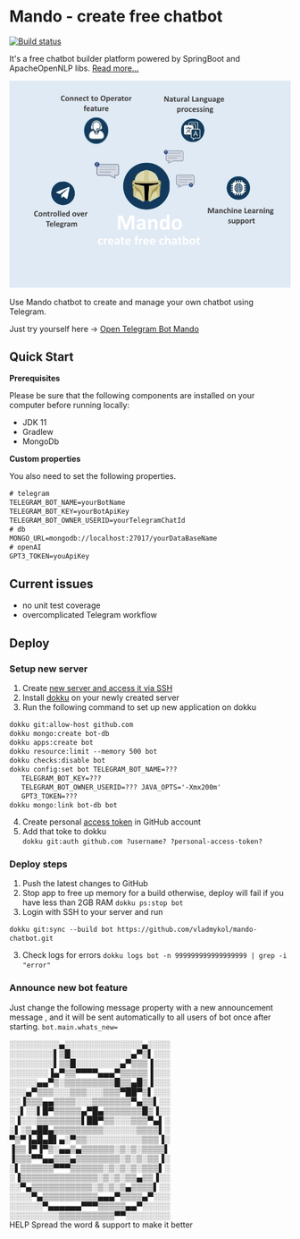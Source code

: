 # Mando - create free chatbot

[![Build status](https://travis-ci.com/vladmykol/mando-chatbot.svg?branch=master)](https://travis-ci.com/vladmykol/mando-chatbot)

It's a free chatbot builder platform powered by SpringBoot and ApacheOpenNLP libs. <a href="https://medium.vladmykol.com/my-nlp-chatbot-from-idea-to-500-users-3fadce3335b9">Read more...</a> 

![Bot Preview](./src/main/resources/static/bot-promo.jpg)

Use Mando chatbot to create and manage your own chatbot using Telegram.

Just try yourself here -> <a href="https://t.me/create_free_chatbot">Open Telegram Bot Mando</a>

## Quick Start

**Prerequisites**

Please be sure that the following components are installed on your computer before running locally:

- JDK 11
- Gradlew
- MongoDb

**Custom properties**

You also need to set the following properties.

~~~~
# telegram
TELEGRAM_BOT_NAME=yourBotName
TELEGRAM_BOT_KEY=yourBotApiKey
TELEGRAM_BOT_OWNER_USERID=yourTelegramChatId
# db
MONGO_URL=mongodb://localhost:27017/yourDataBaseName
# openAI
GPT3_TOKEN=youApiKey
~~~~

## Current issues

- no unit test coverage
- overcomplicated Telegram workflow

## Deploy

### Setup new server

1. Create [new server and access it via SSH](https://www.banjocode.com/post/hosting/setup-server-hetzner/)
1. Install [dokku](https://dokku.com/docs/getting-started/installation/#1-install-dokku) on your newly created server
1. Run the following command to set up new application on dokku

```
dokku git:allow-host github.com
dokku mongo:create bot-db
dokku apps:create bot
dokku resource:limit --memory 500 bot
dokku checks:disable bot
dokku config:set bot TELEGRAM_BOT_NAME=???
   TELEGRAM_BOT_KEY=???
   TELEGRAM_BOT_OWNER_USERID=??? JAVA_OPTS='-Xmx200m'
   GPT3_TOKEN=???
dokku mongo:link bot-db bot
```

4. Create
   personal [access token](https://docs.github.com/en/authentication/keeping-your-account-and-data-secure/creating-a-personal-access-token#creating-a-token)
   in GitHub account
4. Add that toke to dokku  
   `dokku git:auth github.com ?username? ?personal-access-token?`

### Deploy steps

1. Push the latest changes to GitHub
1. Stop app to free up memory for a build otherwise, deploy will fail if you have less than 2GB RAM `dokku ps:stop bot`
1. Login with SSH to your server and run

```
dokku git:sync --build bot https://github.com/vladmykol/mando-chatbot.git
```

3. Check logs for errors
   `dokku logs bot -n 999999999999999999 | grep -i "error"`

### Announce new bot feature
Just change the following message property with a new announcement message
, and it will be sent automatically to all users of bot once after starting. `bot.main.whats_new=`



░░░░░░░░░▄░░░░░░░░░░░░░░▄░░░░   
░░░░░░░░▌▒█░░░░░░░░░░░▄▀▒▌░░░   
░░░░░░░░▌▒▒█░░░░░░░░▄▀▒▒▒▐░░░     
░░░░░░░▐▄▀▒▒▀▀▀▀▄▄▄▀▒▒▒▒▒▐░░░   
░░░░░▄▄▀▒░▒▒▒▒▒▒▒▒▒█▒▒▄█▒▐░░░   
░░░▄▀▒▒▒░░░▒▒▒░░░▒▒▒▀██▀▒▌░░░     
░░▐▒▒▒▄▄▒▒▒▒░░░▒▒▒▒▒▒▒▀▄▒▒▌░░     
░░▌░░▌█▀▒▒▒▒▒▄▀█▄▒▒▒▒▒▒▒█▒▐░░     
░▐░░░▒▒▒▒▒▒▒▒▌██▀▒▒░░░▒▒▒▀▄▌░     
░▌░▒▄██▄▒▒▒▒▒▒▒▒▒░░░░░░▒▒▒▒▌░     
▀▒▀▐▄█▄█▌▄░▀▒▒░░░░░░░░░░▒▒▒▐░     
▐▒▒▐▀▐▀▒░▄▄▒▄▒▒▒▒▒▒░▒░▒░▒▒▒▒▌     
▐▒▒▒▀▀▄▄▒▒▒▄▒▒▒▒▒▒▒▒░▒░▒░▒▒▐░     
░▌▒▒▒▒▒▒▀▀▀▒▒▒▒▒▒░▒░▒░▒░▒▒▒▌░     
░▐▒▒▒▒▒▒▒▒▒▒▒▒▒▒░▒░▒░▒▒▄▒▒▐░░     
░░▀▄▒▒▒▒▒▒▒▒▒▒▒░▒░▒░▒▄▒▒▒▒▌░░     
░░░░▀▄▒▒▒▒▒▒▒▒▒▒▄▄▄▀▒▒▒▒▄▀░░░     
░░░░░░▀▄▄▄▄▄▄▀▀▀▒▒▒▒▒▄▄▀░░░░░     
░░░░░░░░░▒▒▒▒▒▒▒▒▒▒▀▀░░░░░░░░   
HELP
Spread the word & support to make it better
